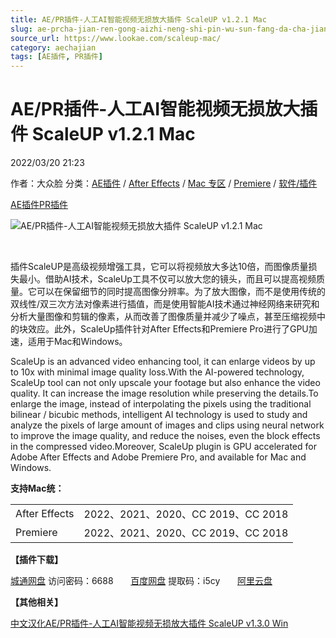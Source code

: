 ```yaml
---
title: AE/PR插件-人工AI智能视频无损放大插件 ScaleUP v1.2.1 Mac
slug: ae-prcha-jian-ren-gong-aizhi-neng-shi-pin-wu-sun-fang-da-cha-jian-scaleup-v1-2-1-mac
source_url: https://www.lookae.com/scaleup-mac/
category: aechajian
tags: [AE插件, PR插件]
---
```

# AE/PR插件-人工AI智能视频无损放大插件 ScaleUP v1.2.1 Mac

2022/03/20 21:23

作者：大众脸
分类：[AE插件](https://www.lookae.com/after-effects/aechajian/) / [After Effects](https://www.lookae.com/after-effects/) / [Mac 专区](https://www.lookae.com/mac-osx/) / [Premiere](https://www.lookae.com/qitarjcj/premierezy/) / [软件/插件](https://www.lookae.com/qitarjcj/)

[AE插件](https://www.lookae.com/tag/ae%e6%8f%92%e4%bb%b6/)[PR插件](https://www.lookae.com/tag/pr%e6%8f%92%e4%bb%b6/)

![AE/PR插件-人工AI智能视频无损放大插件 ScaleUP v1.2.1 Mac](https://www.lookae.com/wp-content/uploads/2020/11/ScaleUp.jpg "AE/PR插件-人工AI智能视频无损放大插件 ScaleUP v1.2.1 Mac-LookAE.com")

[﻿﻿﻿](https://cloud.video.taobao.com//play/u/705956171/p/1/e/6/t/1/287454578393.mp4)

插件ScaleUP是高级视频增强工具，它可以将视频放大多达10倍，而图像质量损失最小。借助AI技术，ScaleUp工具不仅可以放大您的镜头，而且可以提高视频质量。它可以在保留细节的同时提高图像分辨率。为了放大图像，而不是使用传统的双线性/双三次方法对像素进行插值，而是使用智能AI技术通过神经网络来研究和分析大量图像和剪辑的像素，从而改善了图像质量并减少了噪点，甚至压缩视频中的块效应。此外，ScaleUp插件针对After Effects和Premiere Pro进行了GPU加速，适用于Mac和Windows。

ScaleUp is an advanced video enhancing tool, it can enlarge videos by up to 10x with minimal image quality loss.With the AI-powered technology, ScaleUp tool can not only upscale your footage but also enhance the video quality. It can increase the image resolution while preserving the details.To enlarge the image, instead of interpolating the pixels using the traditional bilinear / bicubic methods, intelligent AI technology is used to study and analyze the pixels of large amount of images and clips using neural network to improve the image quality, and reduce the noises, even the block effects in the compressed video.Moreover, ScaleUp plugin is GPU accelerated for Adobe After Effects and Adobe Premiere Pro, and available for Mac and Windows.

**支持Mac统：**

|  |  |
| --- | --- |
| After Effects | 2022、2021、2020、CC 2019、CC 2018 |
| Premiere | 2022、2021、2020、CC 2019、CC 2018 |

**【插件下载】**

[城通网盘](https://url70.ctfile.com/f/2827370-556952454-866e15) 访问密码：6688       [百度网盘](https://pan.baidu.com/s/19IHGW9sfIbof0QVw2lBwRg?pwd=i5cy) 提取码：i5cy       [阿里云盘](https://www.aliyundrive.com/s/HxZdR8CiWS8)

**【其他相关】**

[中文汉化AE/PR插件-人工AI智能视频无损放大插件 ScaleUP v1.3.0 Win](https://www.lookae.com/scaleup-13/)
